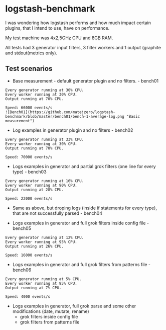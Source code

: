 logstash-benchmark
==================

I was wondering how logstash performs and how much impact certain plugins, that I intend to use, have on performance.

My test machine was 4x2,5GHz CPU and 8GB RAM.

All tests had 3 generator input filters, 3 filter workers and 1 output (graphite and stdout(metrics only).


Test scenarios
-----------

- Base measurement - default generator plugin and no filters. - bench01


```Result: 
Every generator running at 30% CPU.
Every worker running at 30% CPU.
Output running at 70% CPU.

Speed: 66000 events/s
![Bench01](https://github.com/matejzero/logstash-benchmark/blob/master/bench01/bench-1-average-log.png "Basic measurement")
```
- Log examples in generator plugin and no filters  - bench02
```Result: 
Every generator running at 33% CPU.
Every worker running at 30% CPU.
Output running at 70% CPU.

Speed: 70000 events/s
```
- Logs examples in generator and partial grok filters (one line for every type)  - bench03
```Result: 
Every generator running at 16% CPU.
Every worker running at 90% CPU.
Output running at 28% CPU.

Speed: 22000 events/s
```
- Same as above, but droping logs (inside if statements for every type), that are not successfully parsed - bench04

- Logs examples in generator and full grok filters inside config file - bench05
```Result: 
Every generator running at 12% CPU.
Every worker running at 95% CPU.
Output running at 26% CPU.

Speed: 16000 events/s
```
- Logs examples in generator and full grok filters from patterns file - bench06
```Result: 
Every generator running at 5% CPU.
Every worker running at 95% CPU.
Output running at 7% CPU.

Speed: 4000 events/s
```
- Logs examples in generator, full grok parse and some other modifications (date, mutate, rename)
	- grok filters inside config file
	- grok filters from patterns file
